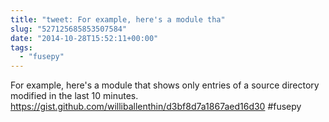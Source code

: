 ```yaml
---
title: "tweet: For example, here's a module tha"
slug: "527125685853507584"
date: "2014-10-28T15:52:11+00:00"
tags:
  - "fusepy"
---
```

For example, here's a module that shows only entries of a source directory modified in the last 10 minutes. https://gist.github.com/williballenthin/d3bf8d7a1867aed16d30 #fusepy